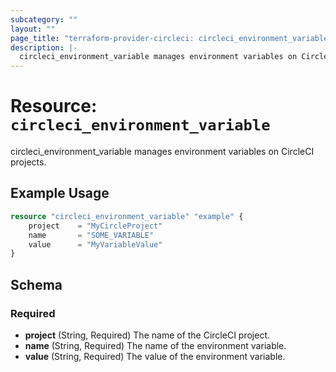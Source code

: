 ```yaml
---
subcategory: ""
layout: ""
page_title: "terraform-provider-circleci: circleci_environment_variable"
description: |-
  circleci_environment_variable manages environment variables on CircleCI projects.
---
```


# Resource: `circleci_environment_variable`

  circleci_environment_variable manages environment variables on CircleCI projects.

## Example Usage

```terraform
resource "circleci_environment_variable" "example" {
    project    = "MyCircleProject"
    name       = "SOME_VARIABLE"
    value      = "MyVariableValue"
}
```

## Schema

### Required

- **project** (String, Required) The name of the CircleCI project.
- **name** (String, Required) The name of the environment variable.
- **value** (String, Required) The value of the environment variable.


